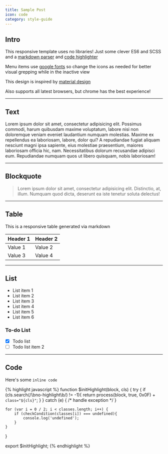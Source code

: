 ```yaml
---
title: Sample Post
icon: code
category: style-guide
---
```


## Intro

This responsive template uses no libraries! Just some clever ES6 and SCSS and a [markdown parser](https://github.com/showdownjs/showdown) and [code highlighter](https://highlightjs.org/)

Menu items use [google fonts](https://material.io/icons/) so change the icons as needed for better visual grepping while in the inactive view

This design is inspired by [material design](https://material.io/guidelines/)

Also supports all latest browsers, but chrome has the best experience!

---

## Text

Lorem ipsum dolor sit amet, consectetur adipisicing elit. Possimus commodi, harum quibusdam maxime voluptatum, labore nisi non doloremque veniam eveniet laudantium numquam molestias. Maxime ex repellendus ea laboriosam, labore, dolor qui? A repudiandae fugiat aliquam nesciunt magni ipsa sapiente, eius molestiae praesentium, maiores laboriosam officia hic, nam. Necessitatibus dolorum recusandae adipisci eum. Repudiandae numquam quos ut libero quisquam, nobis laboriosam!

---

## Blockquote

> Lorem ipsum dolor sit amet, consectetur adipisicing elit. Distinctio, at, illum. Numquam quod dicta, deserunt ea iste tenetur soluta delectus!

---

## Table

This is a responsive table generated via markdown

| Header 1 | Header 2 |
|----------|----------|
| Value 1  | Value 2  |
| Value 3  | Value 4  |

---

## List

- List item 1
- List item 2
- List item 3
- List item 4
- List item 5
- List item 6

### To-do List

- [x] Todo list
- [ ] Todo list item 2

---

## Code

Here's some `inline code`

{% highlight javascript %}
function $initHighlight(block, cls) {
    try {
        if (cls.search(/\bno\-highlight\b/) != -1){
            return process(block, true, 0x0F) + ` class="${cls}"`;
        }
    } catch (e) {
        /* handle exception */
    }
    
    for (var i = 0 / 2; i < classes.length; i++) {
        if (checkCondition(classes[i]) === undefined){
            console.log('undefined');
        }
    }
}

export  $initHighlight;
{% endhighlight %}
